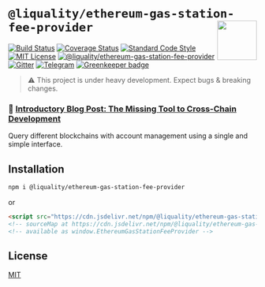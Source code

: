 # `@liquality/ethereum-gas-station-fee-provider` <img align="right" src="https://raw.githubusercontent.com/liquality/chainabstractionlayer/master/liquality-logo.png" height="80px" />


[![Build Status](https://travis-ci.com/liquality/chainabstractionlayer.svg?branch=master)](https://travis-ci.com/liquality/chainabstractionlayer)
[![Coverage Status](https://coveralls.io/repos/github/liquality/chainabstractionlayer/badge.svg?branch=master)](https://coveralls.io/github/liquality/chainabstractionlayer?branch=master)
[![Standard Code Style](https://img.shields.io/badge/codestyle-standard-brightgreen.svg)](https://github.com/standard/standard)
[![MIT License](https://img.shields.io/badge/license-MIT-brightgreen.svg)](../../LICENSE.md)
[![@liquality/ethereum-gas-station-fee-provider](https://img.shields.io/npm/dt/@liquality/ethereum-gas-station-fee-provider.svg)](https://npmjs.com/package/@liquality/ethereum-gas-station-fee-provider)
[![Gitter](https://img.shields.io/gitter/room/liquality/Lobby.svg)](https://gitter.im/liquality/Lobby?source=orgpage)
[![Telegram](https://img.shields.io/badge/chat-on%20telegram-blue.svg)](https://t.me/Liquality) [![Greenkeeper badge](https://badges.greenkeeper.io/liquality/chainabstractionlayer.svg)](https://greenkeeper.io/)

> :warning: This project is under heavy development. Expect bugs & breaking changes.

### :pencil: [Introductory Blog Post: The Missing Tool to Cross-Chain Development](https://medium.com/liquality/the-missing-tool-to-cross-chain-development-2ebfe898efa1)


Query different blockchains with account management using a single and simple interface.


## Installation

```bash
npm i @liquality/ethereum-gas-station-fee-provider
```

or

```html
<script src="https://cdn.jsdelivr.net/npm/@liquality/ethereum-gas-station-fee-provider@0.2.3/dist/ethereum-gas-station-fee-provider.min.js"></script>
<!-- sourceMap at https://cdn.jsdelivr.net/npm/@liquality/ethereum-gas-station-fee-provider@0.2.3/dist/ethereum-gas-station-fee-provider.min.js.map -->
<!-- available as window.EthereumGasStationFeeProvider -->
```


## License

[MIT](../../LICENSE.md)
